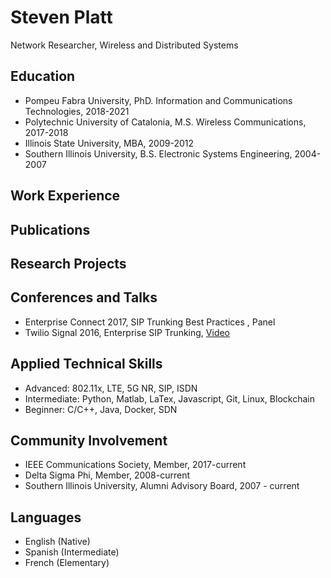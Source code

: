 # Steven Platt
Network Researcher, Wireless and Distributed Systems

## Education
* Pompeu Fabra University, PhD. Information and Communications Technologies, 2018-2021
* Polytechnic University of Catalonia, M.S. Wireless Communications, 2017-2018
* Illinois State University, MBA, 2009-2012
* Southern Illinois University, B.S. Electronic Systems Engineering, 2004-2007

## Work Experience

## Publications

## Research Projects

## Conferences and Talks
* Enterprise Connect 2017, SIP Trunking Best Practices , Panel
* Twilio Signal 2016, Enterprise SIP Trunking, [Video](https://www.youtube.com/watch?v=lFzqYgF2MPQ&feature=emb_logo)

## Applied Technical Skills
* Advanced: 802.11x, LTE, 5G NR, SIP, ISDN
* Intermediate: Python, Matlab, LaTex, Javascript, Git, Linux, Blockchain
* Beginner: C/C++, Java, Docker, SDN

## Community Involvement
* IEEE Communications Society, Member, 2017-current
* Delta Sigma Phi, Member, 2008-current
* Southern Illinois University, Alumni Advisory Board, 2007 - current

## Languages
* English (Native)
* Spanish (Intermediate)
* French (Elementary)
